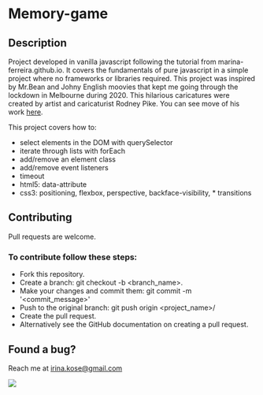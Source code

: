 # Memory-game
## Description 
Project developed in vanilla javascript following the tutorial from marina-ferreira.github.io.
It covers the fundamentals of pure javascript in a simple project where no frameworks or libraries required. This project was inspired by Mr.Bean and Johny English moovies that kept me going through the lockdown in Melbourne during 2020. This hilarious caricatures were created by artist and caricaturist Rodney Pike. You can see move of his work [here](https://www.instagram.com/rodneypike/?utm_source=ig_embed).

This project covers how to:

* select elements in the DOM with querySelector
* iterate through lists with forEach
* add/remove an element class
* add/remove event listeners
* timeout
* html5: data-attribute
* css3: positioning, flexbox, perspective, backface-visibility, * transitions

## Contributing 
Pull requests are welcome. 
### To contribute follow these steps:
* Fork this repository.
* Create a branch: git checkout -b <branch_name>.
* Make your changes and commit them: git commit -m '<commit_message>'
* Push to the original branch: git push origin <project_name>/
* Create the pull request.
* Alternatively see the GitHub documentation on creating a pull request.


## Found a bug?
Reach me at irina.kose@gmail.com

![](/dance.gif)
